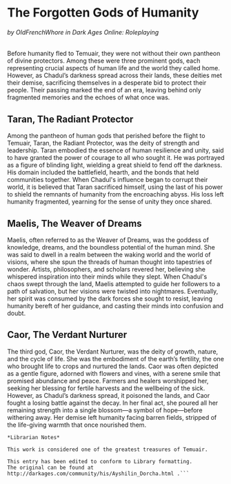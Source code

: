 # The Forgotten Gods of Humanity
###### _by OldFrenchWhore in Dark Ages Online: Roleplaying_

Before humanity fled to Temuair, they were not without their own pantheon of divine protectors. Among these were three prominent gods, each representing crucial aspects of human life and the world they called home. However, as Chadul’s darkness spread across their lands, these deities met their demise, sacrificing themselves in a desperate bid to protect their people. Their passing marked the end of an era, leaving behind only fragmented memories and the echoes of what once was.

## Taran, The Radiant Protector

Among the pantheon of human gods that perished before the flight to Temuair, Taran, the Radiant Protector, was the deity of strength and leadership. Taran embodied the essence of human resilience and unity, said to have granted the power of courage to all who sought it. He was portrayed as a figure of blinding light, wielding a great shield to fend off the darkness. His domain included the battlefield, hearth, and the bonds that held communities together. When Chadul's influence began to corrupt their world, it is believed that Taran sacrificed himself, using the last of his power to shield the remnants of humanity from the encroaching abyss. His loss left humanity fragmented, yearning for the sense of unity they once shared.

## Maelis, The Weaver of Dreams

Maelis, often referred to as the Weaver of Dreams, was the goddess of knowledge, dreams, and the boundless potential of the human mind. She was said to dwell in a realm between the waking world and the world of visions, where she spun the threads of human thought into tapestries of wonder. Artists, philosophers, and scholars revered her, believing she whispered inspiration into their minds while they slept. When Chadul's chaos swept through the land, Maelis attempted to guide her followers to a path of salvation, but her visions were twisted into nightmares. Eventually, her spirit was consumed by the dark forces she sought to resist, leaving humanity bereft of her guidance, and casting their minds into confusion and doubt.

## Caor, The Verdant Nurturer

The third god, Caor, the Verdant Nurturer, was the deity of growth, nature, and the cycle of life. She was the embodiment of the earth’s fertility, the one who brought life to crops and nurtured the lands. Caor was often depicted as a gentle figure, adorned with flowers and vines, with a serene smile that promised abundance and peace. Farmers and healers worshipped her, seeking her blessing for fertile harvests and the wellbeing of the sick. However, as Chadul’s darkness spread, it poisoned the lands, and Caor fought a losing battle against the decay. In her final act, she poured all her remaining strength into a single blossom—a symbol of hope—before withering away. Her demise left humanity facing barren fields, stripped of the life-giving warmth that once nourished them.

```
*Librarian Notes*

This work is considered one of the greatest treasures of Temuair.

This entry has been edited to conform to Library formatting.
The original can be found at http://darkages.com/community/his/Ayshilin_Dorcha.html .```
